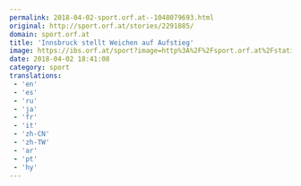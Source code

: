 ```yaml
---
permalink: 2018-04-02-sport.orf.at--1048079693.html
original: http://sport.orf.at/stories/2291885/
domain: sport.orf.at
title: 'Innsbruck stellt Weichen auf Aufstieg'
image: https://ibs.orf.at/sport?image=http%3A%2F%2Fsport.orf.at%2Fstatic%2Fimages%2Fsite%2Fsport%2F20180414%2Ffus_erste_runde_26_montag_pure_g.2436486.jpg
date: 2018-04-02 18:41:08
category: sport
translations: 
 - 'en'
 - 'es'
 - 'ru'
 - 'ja'
 - 'fr'
 - 'it'
 - 'zh-CN'
 - 'zh-TW'
 - 'ar'
 - 'pt'
 - 'hy'
---
```


